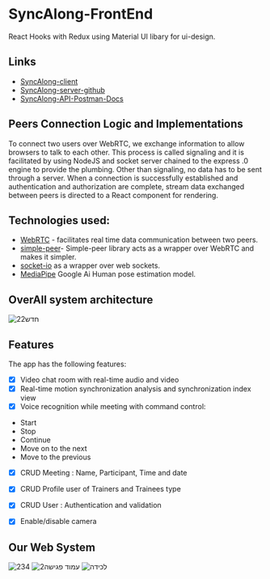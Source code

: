 # SyncAlong-FrontEnd
React Hooks with Redux using Material UI libary for ui-design.

## Links

- [SyncAlong-client](https://sync-along.netlify.app/home) 
- [SyncAlong-server-github](https://github.com/Aymanw1998/SyncAlong)
- [SyncAlong-API-Postman-Docs](https://documenter.getpostman.com/view/9310231/UVJkBYim/)

## Peers Connection Logic and Implementations
To connect two users over WebRTC, we exchange information to allow browsers to talk to each other. This process is called signaling and it is facilitated by using NodeJS and socket server chained to the express .0 engine to provide the plumbing. Other than signaling, no data has to be sent through a server. When a connection is successfully established and authentication and authorization are complete, stream data exchanged between peers is directed to a React component for rendering.

## Technologies used:
- [WebRTC](https://developer.mozilla.org/en-US/docs/Web/API/WebRTC_API) - facilitates real time data communication between two peers.
- [simple-peer](https://www.npmjs.com/package/simple-peer)- Simple-peer library acts as a wrapper over WebRTC and makes it simpler.
- [socket-io](https://socket.io/) as a wrapper over web sockets.
- [MediaPipe](https://google.github.io/mediapipe/) Google Ai Human pose estimation model.

## OverAll system architecture
![חדש22](https://user-images.githubusercontent.com/48565585/178983484-adec8e87-e11f-44e1-9f76-14e8f6280496.PNG)


## Features

The app has the following features:

- [x] Video chat room with real-time audio and video
- [x] Real-time motion synchronization analysis and synchronization index view
- [x] Voice recognition while meeting with command control:
- Start 
- Stop 
- Continue 
- Move on to the next 
- Move to the previous
- [x] CRUD Meeting : Name, Participant, Time and date
- [x] CRUD Profile user of Trainers and Trainees type 
- [x] CRUD User : Authentication and validation
- [x] Enable/disable camera


## Our Web System
![234](https://user-images.githubusercontent.com/48565585/178980116-6fcd23e8-13ad-45bb-bb8b-4897aba6de5f.PNG)
![עמוד פגישה2](https://user-images.githubusercontent.com/48565585/178980251-986e52d6-fc75-4b84-a141-06574c15e64b.PNG)
![‏‏לכידה](https://user-images.githubusercontent.com/48565585/178980333-4ad705a4-f880-43f0-be28-69964d81e1d6.PNG)


